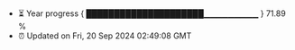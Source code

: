 - ⏳ Year progress { █████████████████████▁▁▁▁▁▁▁▁▁ } 71.89 %
- ⏰ Updated on Fri, 20 Sep 2024 02:49:08 GMT

